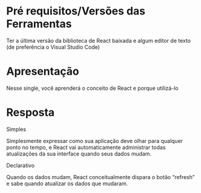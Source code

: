 # Pré requisitos/Versões das Ferramentas

Ter a última versão da biblioteca de React baixada e algum editor de texto (de preferência o Visual Studio Code)

# Apresentação

Nesse single, você aprenderá o conceito de React e porque utilizá-lo

# Resposta

Simples

Simplesmente expressar como sua aplicação deve olhar para qualquer ponto no tempo, e React vai automaticamente administrar todas atualizações da sua interface quando seus dados mudam.

Declarativo

Quando os dados mudam, React conceitualmente dispara o botão “refresh” e sabe quando atualizar os dados que mudaram.

